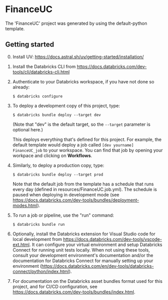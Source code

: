 # FinanceUC

The 'FinanceUC' project was generated by using the default-python template.

## Getting started

0. Install UV: https://docs.astral.sh/uv/getting-started/installation/

1. Install the Databricks CLI from https://docs.databricks.com/dev-tools/cli/databricks-cli.html

2. Authenticate to your Databricks workspace, if you have not done so already:
    ```
    $ databricks configure
    ```

3. To deploy a development copy of this project, type:
    ```
    $ databricks bundle deploy --target dev
    ```
    (Note that "dev" is the default target, so the `--target` parameter
    is optional here.)

    This deploys everything that's defined for this project.
    For example, the default template would deploy a job called
    `[dev yourname] FinanceUC_job` to your workspace.
    You can find that job by opening your workpace and clicking on **Workflows**.

4. Similarly, to deploy a production copy, type:
   ```
   $ databricks bundle deploy --target prod
   ```

   Note that the default job from the template has a schedule that runs every day
   (defined in resources/FinanceUC.job.yml). The schedule
   is paused when deploying in development mode (see
   https://docs.databricks.com/dev-tools/bundles/deployment-modes.html).

5. To run a job or pipeline, use the "run" command:
   ```
   $ databricks bundle run
   ```
6. Optionally, install the Databricks extension for Visual Studio code for local development from
   https://docs.databricks.com/dev-tools/vscode-ext.html. It can configure your
   virtual environment and setup Databricks Connect for running unit tests locally.
   When not using these tools, consult your development environment's documentation
   and/or the documentation for Databricks Connect for manually setting up your environment
   (https://docs.databricks.com/en/dev-tools/databricks-connect/python/index.html).

7. For documentation on the Databricks asset bundles format used
   for this project, and for CI/CD configuration, see
   https://docs.databricks.com/dev-tools/bundles/index.html.
